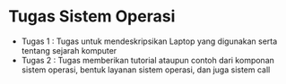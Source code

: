 # Tugas Sistem Operasi
- Tugas 1 : Tugas untuk mendeskripsikan Laptop yang digunakan serta tentang sejarah komputer
- Tugas 2 : Tugas memberikan tutorial ataupun contoh dari komponan sistem operasi, bentuk layanan sistem operasi, dan juga sistem call

